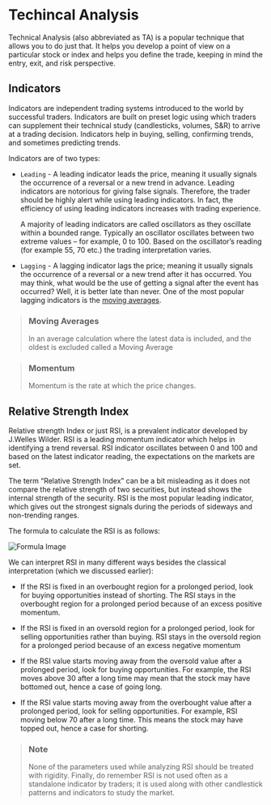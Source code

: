 # Techincal Analysis

Technical Analysis (also abbreviated as TA) is a popular technique that allows you to do just that. It helps you develop a point of view on a particular stock or index and helps you define the trade, keeping in mind the entry, exit, and risk perspective.

## Indicators

Indicators are independent trading systems introduced to the world by successful traders. Indicators are built on preset logic using which traders can supplement their technical study (candlesticks, volumes, S&R) to arrive at a trading decision. Indicators help in buying, selling, confirming trends, and sometimes predicting trends.

Indicators are of two types:

- `Leading` - A leading indicator leads the price, meaning it usually signals the occurrence of a reversal or a new trend in advance. Leading indicators are notorious for giving false signals. Therefore, the trader should be highly alert while using leading indicators. In fact, the efficiency of using leading indicators increases with trading experience.

  A majority of leading indicators are called oscillators as they oscillate within a bounded range. Typically an oscillator oscillates between two extreme values – for example, 0 to 100. Based on the oscillator’s reading (for example 55, 70 etc.) the trading interpretation varies.

- `Lagging` - A lagging indicator lags the price; meaning it usually signals the occurrence of a reversal or a new trend after it has occurred. You may think, what would be the use of getting a signal after the event has occurred? Well, it is better late than never. One of the most popular lagging indicators is the [moving averages](https://zerodha.com/varsity/chapter/moving-averages/).

> ### Moving Averages
>
> In an average calculation where the latest data is included, and the oldest is excluded called a Moving Average

> ### Momentum
>
> Momentum is the rate at which the price changes.

## Relative Strength Index

Relative strength Index or just RSI, is a prevalent indicator developed by J.Welles Wilder. RSI is a leading momentum indicator which helps in identifying a trend reversal. RSI indicator oscillates between 0 and 100 and based on the latest indicator reading, the expectations on the markets are set.

The term “Relative Strength Index” can be a bit misleading as it does not compare the relative strength of two securities, but instead shows the internal strength of the security. RSI is the most popular leading indicator, which gives out the strongest signals during the periods of sideways and non-trending ranges.

The formula to calculate the RSI is as follows:

![Formula Image](https://zerodha.com/varsity/wp-content/uploads/2014/10/M2-Ch14-Chart1-300x133.jpg)

We can interpret RSI in many different ways besides the classical interpretation (which we discussed earlier):

- If the RSI is fixed in an overbought region for a prolonged period, look for buying opportunities instead of shorting. The RSI stays in the overbought region for a prolonged period because of an excess positive momentum.

- If the RSI is fixed in an oversold region for a prolonged period, look for selling opportunities rather than buying. RSI stays in the oversold region for a prolonged period because of an excess negative momentum

- If the RSI value starts moving away from the oversold value after a prolonged period, look for buying opportunities. For example, the RSI moves above 30 after a long time may mean that the stock may have bottomed out, hence a case of going long.

- If the RSI value starts moving away from the overbought value after a prolonged period, look for selling opportunities. For example, RSI moving below 70 after a long time. This means the stock may have topped out, hence a case for shorting.

> ### Note
>
> None of the parameters used while analyzing RSI should be treated with rigidity. Finally, do remember RSI is not used often as a standalone indicator by traders; it is used along with other candlestick patterns and indicators to study the market.
